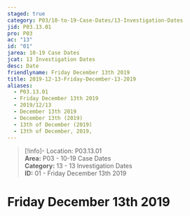 ```yaml
---  
staged: true  
category: P03/10-to-19-Case-Dates/13-Investigation-Dates  
jid: P03.13.01  
pro: P03  
ac: "13"  
id: "01"  
jarea: 10-19 Case Dates  
jcat: 13 Investigation Dates  
desc: Date  
friendlyname: Friday December 13th 2019  
title: 2019-12-13-Friday-December-13-2019  
aliases:  
  - P03.13.01  
  - Friday December 13th 2019  
  - 2019/12/13  
  - December 13th 2019  
  - December 13th (2019)  
  - 13th of December (2019)  
  - 13th of December, 2019,  
---  
```

>[!info]- Location: P03.13.01  
>**Area:** P03 - 10-19 Case Dates  
>**Category:** 13 - 13 Investigation Dates  
>**ID:** 01 - Friday December 13th 2019  
  
# Friday December 13th 2019  
